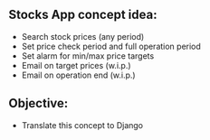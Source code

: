 ## Stocks App concept idea:
  - Search stock prices (any period)
  - Set price check period and full operation period
  - Set alarm for min/max price targets
  - Email on target prices (w.i.p.)
  - Email on operation end (w.i.p.)

## Objective:
  - Translate this concept to Django
